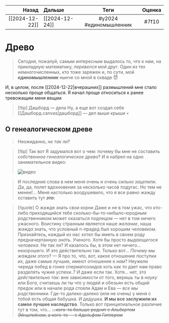 |          Назад | Дальше         |          Теги          | Оценка |
| --------------:|:-------------- |:----------------------:|:------:|
| [[2024-12-22]] | [[2024-12-24]] | #y2024 #единомышленник | #7f10  | 

# Древо
> Сегодня, пожалуй, самым интересным выдалось то, что к нам, на прикладную математику, *перевелся мой друг*. Один из тех немногочисленных, кто тоже заряжен и, по сути, мой ***единомышленник*** нынче со мной в скваде 😈

И, в целом, после [[2024-12-22|вчерашних]] размышлений мне стало несколько проще общаться. Я начал проще относиться к ранее тревожащим меня вещам

> [!tip] Дашборд — дела
> Ну, а еще вот создал себе [[Дашборд.canvas|дашборд]] — дел выше крыши 💀

## О генеалогическом древе
> Неожиданно, *не так ли*?

> [!tip] Так вот
> Я задумался вот о чем: почему бы мне не составить *собственное генеалогическое древо*? И я набрел на одно занимательное видео:
> 
> ![видео](https://youtu.be/AseJdGAb1Sg?si=6ZPSZwD25TwzmV1u)

> И последние слова в нем меня очень и очень *сильно зацепили*. Да, да, полет вдохновения за несколько часов подугас. Но тем не менее!... Меня настолько воодушевило, что я все равно жажду оставить тут ***это***:

> [!quote] О жажде знать свои корни
> Даже и не в том ужас, что кто-либо приходящийся тебе сколько-бы-то-нибыло-юродным родственником может оказаться подлецом — нет в том ничего ужасного. Воистину странным является наше *желание*, наша *жажда* знать, что условный n-прадед был хорошим человеком. Признайтесь, каждый из нас хотел бы иметь в своем роду предначертанную *знать*. *Ученого*. Хотя бы просто *выдающегося человека*. Не так ли?
> И казалось бы, в этом нет ничего... нехорошего. И это действительно так. Только вот... *Почему мы жаждем этого*? — Я про то, что, вот, какое отношение поступки *их*, даже самые лучшие, имеют отношение к *нам*? Неужели череда побед в гонке сперматозоидов хоть как то дает нам право разделять чужие успехи..? 
> И даже если так. Хотя... нет, это *действительно так*: вне зависимости от того, веришь ты в *науку* или *Бога*, считаешь ли ты что у людей и обезьян есть общий предок или в начале рода стояли Адам и Ева — *все мы родственники*. Где-то далеко-далеко (или не очень) у меня с тобой есть общая бабушка. И дедушка. **И мы все заслужили их самое лучшее наследство**. Только вот принципиальное различие тут в том, что...
> ~~...кого-то больше роднит с *Альбертом Эйнштейном*, а кого-то — с *Адольфом Гитлером*~~